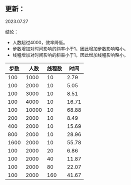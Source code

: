 ## 更新：
2023.07.27

结论：
* 人数超过4000，效率降低。
* 步数增加对时间影响的斜率小于1，因此增加步数影响略小。
* 线程增加对时间影响的斜率小于1，因此增加线程影响略小。

| 步数 | 人数 |线程数|时间|
|------|------|------|------|
| 100 | 1000   |10|2.79|
| 100 | 2000   |10|5.05|
| 100 | 3000   |10|8.51|
| 100 | 4000   |10|16.71|
| 100 | 10000  |10|68.88|
| 200 | 2000   |10|8.49|
| 400 | 2000   |10|15.69|
| 800 | 2000   |10|28.96|
| 1600 | 2000   |10|55.78|
| 100 | 2000   |20|6.86|
| 100 | 2000   |40|11.87|
| 100 | 2000   |80|22.07|
| 100 | 2000   |160|41.67|